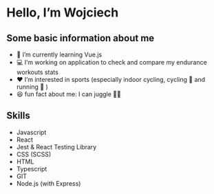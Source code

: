 # Hello, I’m Wojciech

## Some basic information about me
- :open_book: I’m currently learning Vue.js
- :computer: I’m working on application to check and compare my endurance workouts stats
- :hearts: I’m interested in sports (especially   indoor cycling, cycling :bicyclist: and running :runner: ) 
- :laughing: fun fact about me: I can juggle :man_juggling:

## Skills
- Javascript
- React
- Jest & React Testing Library
- CSS (SCSS)
- HTML
- Typescript
- GIT
- Node.js (with Express)


<!---
uliwojt/uliwojt is a ✨ special ✨ repository because its `README.md` (this file) appears on your GitHub profile.
You can click the Preview link to take a look at your changes.
--->
